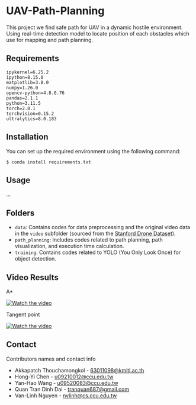 # UAV-Path-Planning

This project we find safe path for UAV in a dynamic hostile environment. Using real-time detection model to locate position of each obstacles which use for mapping and path planning.

## Requirements
```
ipykernel=6.25.2
ipython=8.15.0
matplotlib=3.8.0
numpy=1.26.0
opencv-python=4.8.0.76
pandas=2.1.1
python=3.11.5
torch=2.0.1
torchvision=0.15.2
ultralytics=8.0.183
```

## Installation

You can set up the required environment using the following command:

```
$ conda install requirements.txt
```

## Usage

...

## Folders

* `data`: Contains codes for data preprocessing and the original video data in the `video` subfolder (sourced from the [Stanford Drone Dataset](https://cvgl.stanford.edu/projects/uav_data/)).
* `path_planning`: Includes codes related to path planning, path visualization, and execution time calculation.
* `training`: Contains codes related to YOLO (You Only Look Once) for object detection.

## Video Results
A*

[![Watch the video](https://img.youtube.com/vi/jSYJiCu5KPU/1.jpg)](https://www.youtube.com/watch?v=jSYJiCu5KPU)

Tangent point

[![Watch the video](https://img.youtube.com/vi/d4k2MfiVOoI/1.jpg)](https://www.youtube.com/watch?v=d4k2MfiVOoI)

## Contact

Contributors names and contact info

* Akkapatch Thouchamongkol - 63011098@kmitl.ac.th
* Hong-Yi Chen - u09210012@ccu.edu.tw
* Yan-Hao Wang - u09520083@ccu.edu.tw
* Quan Tran Dinh Dai - tranquan687@gmail.com
* Van-Linh Nguyen - nvlinh@cs.ccu.edu.tw
